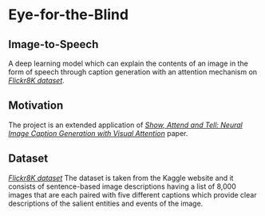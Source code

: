 # Eye-for-the-Blind
## Image-to-Speech
A deep learning model which can explain the contents of an image in the form of speech through caption generation with an attention mechanism on *[Flickr8K dataset](https://www.kaggle.com/adityajn105/flickr8k)*.

## Motivation
The project is an extended application of *[Show, Attend and Tell: Neural Image Caption Generation with Visual Attention](https://arxiv.org/abs/1502.03044)* paper.

## Dataset
*[Flickr8K dataset](https://www.kaggle.com/adityajn105/flickr8k)*
The dataset is taken from the Kaggle website and it consists of sentence-based image descriptions having a list of 8,000 images that are each paired with five different captions which provide clear descriptions of the salient entities and events of the image.

